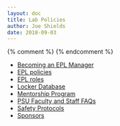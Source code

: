 ```yaml
---
layout: doc
title: Lab Policies
author: Joe Shields
date: 2018-09-03
---
```

{% comment %}
{% endcomment %}

- [Becoming an EPL Manager](Becoming-an-EPL-Manager.html)
- [EPL policies](Epl-policies.html)
- [EPL roles](EPL-roles.html)
- [Locker Database](Locker-Database.html)
- [Mentorship Program](Mentorship-Program.html)
- [PSU Faculty and Staff FAQs](PSU-Faculty-and-Staff-FAQs.html)
- [Safety Protocols](Safety-protocols.html)
- [Sponsors](Sponsors.html)

